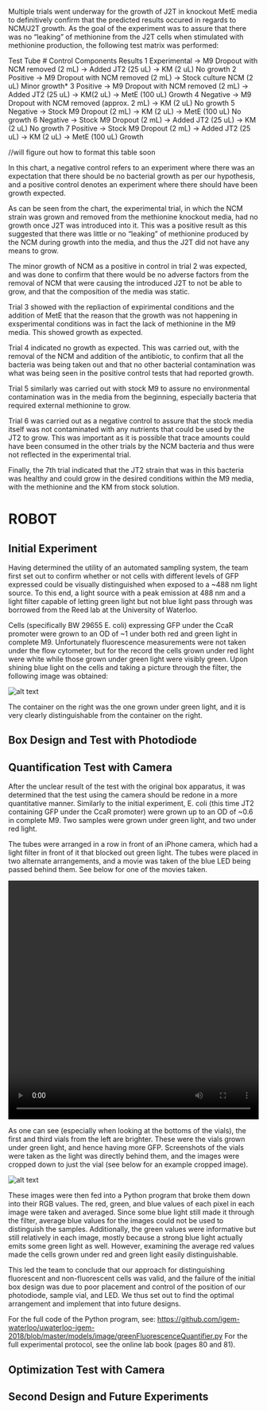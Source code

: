 Multiple trials went underway for the growth of J2T in knockout MetE media to definitively confirm that the predicted results occured in regards to NCM/J2T growth. As the goal of the experiment was to assure that there was no “leaking” of methionine from the J2T cells when stimulated with methionine production, the following test matrix was performed:


Test Tube #
Control
Components
Results
1
Experimental
→ M9 Dropout with NCM removed (2 mL)
→ Added JT2 (25 uL)
→ KM (2 uL)
No growth
2
Positive
→ M9 Dropout with NCM removed (2 mL)
→ Stock culture NCM (2 uL)
Minor growth*
3
Positive
→ M9 Dropout with NCM removed (2 mL)
→ Added JT2 (25 uL)
→ KM(2 uL)
→ MetE (100 uL)
Growth
4
Negative
→ M9 Dropout with NCM removed (approx. 2 mL)
→ KM (2 uL)
No growth
5
Negative
→ Stock M9 Dropout (2 mL)
→ KM (2 uL)
→ MetE (100 uL)
No growth
6
Negative
→ Stock M9 Dropout (2 mL)
→ Added JT2 (25 uL)
→ KM (2 uL)
No growth
7
Positive
→ Stock M9 Dropout (2 mL)
→ Added JT2 (25 uL)
→ KM (2 uL)
→ MetE (100 uL) 
Growth

//will figure out how to format this table soon

In this chart, a negative control refers to an experiment where there was an expectation that there should be no bacterial growth as per our hypothesis, and a positive control denotes an experiment where there should have been growth expected.

As can be seen from the chart, the experimental trial, in which the NCM strain was grown and removed from the methionine knockout media, had no growth once J2T was introduced into it. This was a positive result as this suggested that there was little or no “leaking” of methionine produced by the NCM during growth into the media, and thus the J2T did not have any means to grow. 

The minor growth of NCM as a positive in control in trial 2 was expected, and was done to confirm that there would be no adverse factors from the removal of NCM that were causing the introduced J2T to not be able to grow, and that the composition of the media was static.

Trial 3 showed with the repliaction of expirimental conditions and the addition of MetE that the reason that the growth was not happening in exsperimental conditions was in fact the lack of methionine in the M9 media. This showed growth as expected.

Trial 4 indicated no growth as expected. This was carried out, with the removal of the NCM and addition of the antibiotic, to confirm that all the bacteria was being taken out and that no other bacterial contamination was what was being seen in the positive control tests that had reported growth.

Trial 5 similarly was carried out with stock M9 to assure no environmental contamination was in the media from the beginning, especially bacteria that required external methionine to grow.

Trial 6 was carried out as a negative control to assure that the stock media itself was not contaminated with any nutrients that could be used by the JT2 to grow. This was important as it is possible that trace amounts could have been consumed in the other trials by the NCM bacteria and thus were not reflected in the experimental trial.  

Finally, the 7th trial indicated that the JT2 strain that was in this bacteria was healthy and could grow in the desired conditions within the M9 media, with the methionine and the KM from stock solution.

# ROBOT

## Initial Experiment
Having determined the utility of an automated sampling system, the team first set out to confirm whether or not cells with different levels of GFP expressed could be visually distinguished when exposed to a ~488 nm light source. To this end, a light source with a peak emission at 488 nm and a light filter capable of letting green light but not blue light pass through was borrowed from the Reed lab at the University of Waterloo.

Cells (specifically BW 29655 E. coli) expressing GFP under the CcaR promoter were grown to an OD of ~1 under both red and green light in complete M9. Unfortunately fluorescence measurements were not taken under the flow cytometer, but for the record the cells grown under red light were white while those grown under green light were visibly green. Upon shining blue light on the cells and taking a picture through the filter, the following image was obtained:

![alt text](http://2018.igem.org/wiki/images/a/a4/T--Waterloo--July18_initialFluorescenceCheck.jpg)

The container on the right was the one grown under green light, and it is very clearly distinguishable from the container on the right.

## Box Design and Test with Photodiode

## Quantification Test with Camera
After the unclear result of the test with the original box apparatus, it was determined that the test using the camera should be redone in a more quantitative manner. Similarly to the initial experiment, E. coli (this time JT2 containing GFP under the CcaR promoter) were grown up to an OD of ~0.6 in complete M9. Two samples were grown under green light, and two under red light.

The tubes were arranged in a row in front of an iPhone camera, which had a light filter in front of it that blocked out green light. The tubes were placed in two alternate arrangements, and a movie was taken of the blue LED being passed behind them. See below for one of the movies taken.

<video width="100%" height="480" controls> 
<source src="http://2018.igem.org/wiki/images/9/97/T--Waterloo--August21_robotsExp1.mov" type="video/mp4"> 
</video>

As one can see (especially when looking at the bottoms of the vials), the first and third vials from the left are brighter. These were the vials grown under green light, and hence having more GFP. Screenshots of the vials were taken as the light was directly behind them, and the images were cropped down to just the vial (see below for an example cropped image).

![alt text](http://2018.igem.org/wiki/images/1/19/T--Waterloo--August21_Arrangement1Vial1.jpg)

These images were then fed into a Python program that broke them down into their RGB values. The red, green, and blue values of each pixel in each image were taken and averaged. Since some blue light still made it through the filter, average blue values for the images could not be used to distinguish the samples. Additionally, the green values were informative but still relatively in each image, mostly because a strong blue light actually emits some green light as well. However, examining the average red values made the cells grown under red and green light easily distinguishable.

This led the team to conclude that our approach for distinguishing fluorescent and non-fluorescent cells was valid, and the failure of the initial box design was due to poor placement and control of the position of our photodiode, sample vial, and LED. We thus set out to find the optimal arrangement and implement that into future designs.

For the full code of the Python program, see:
https://github.com/igem-waterloo/uwaterloo-igem-2018/blob/master/models/image/greenFluorescenceQuantifier.py
For the full experimental protocol, see the online lab book (pages 80 and 81).

## Optimization Test with Camera

## Second Design and Future Experiments



